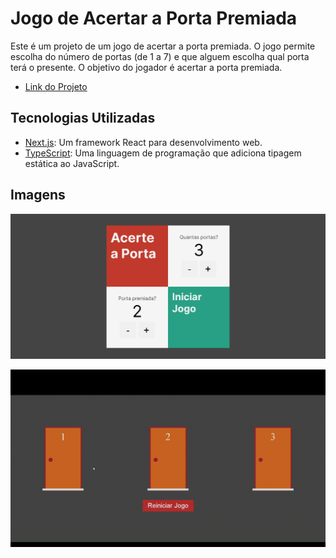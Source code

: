 # Jogo de Acertar a Porta Premiada

Este é um projeto de um jogo de acertar a porta premiada. O jogo permite escolha do número de portas (de 1 a 7) e que alguem escolha qual porta terá o presente. O objetivo do jogador é acertar a porta premiada.

- [Link do Projeto](https://moraiskaua-jogo-das-portas.netlify.app)

## Tecnologias Utilizadas

- [Next.js](https://nextjs.org/): Um framework React para desenvolvimento web.
- [TypeScript](https://www.typescriptlang.org/): Uma linguagem de programação que adiciona tipagem estática ao JavaScript.

## Imagens

![Foto](./src/prints/inicio.png)

![Video](./src/prints/video.gif)
